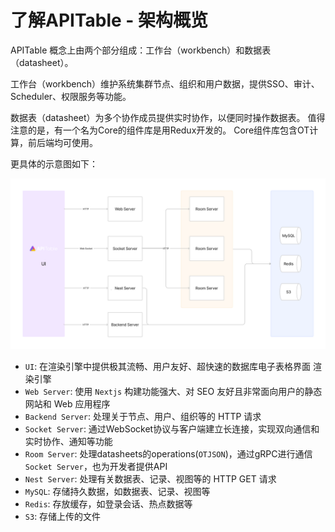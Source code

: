 # 了解APITable - 架构概览

APITable 概念上由两个部分组成：工作台（workbench）和数据表（datasheet）。

工作台（workbench）维护系统集群节点、组织和用户数据，提供SSO、审计、Scheduler、权限服务等功能。

数据表（datasheet）为多个协作成员提供实时协作，以便同时操作数据表。 值得注意的是，有一个名为Core的组件库是用Redux开发的。 Core组件库包含OT计算，前后端均可使用。

更具体的示意图如下：

![Architecture Overview](../static/architecture-overview.png)

- `UI`: 在渲染引擎中提供极其流畅、用户友好、超快速的数据库电子表格界面 <canvas> 渲染引擎
- `Web Server`: 使用 `Nextjs` 构建功能强大、对 SEO 友好且非常面向用户的静态网站和 Web 应用程序
- `Backend Server`: 处理关于节点、用户、组织等的 HTTP 请求
- `Socket Server`: 通过WebSocket协议与客户端建立长连接，实现双向通信和实时协作、通知等功能
- `Room Server`: 处理datasheets的operations(`OTJSON`)，通过gRPC进行通信 `Socket Server`，也为开发者提供API
- `Nest Server`: 处理有关数据表、记录、视图等的 HTTP GET 请求
- `MySQL`: 存储持久数据，如数据表、记录、视图等
- `Redis`: 存放缓存，如登录会话、热点数据等
- `S3`: 存储上传的文件